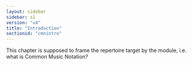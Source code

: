 ```yaml
---
layout: sidebar
sidebar: s1
version: "v4"
title: "Introduction"
sectionid: "cmnintro"
---
```


This chapter is supposed to frame the repertoire target by the module, i.e. what is Common Music Notation?
